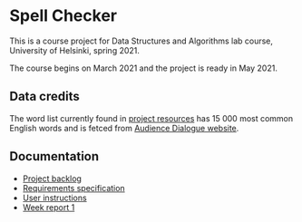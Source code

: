 # Spell Checker

This is a course project for Data Structures and Algorithms lab course, University of Helsinki, spring 2021.

The course begins on March 2021 and the project is ready in May 2021.

## Data credits

The word list currently found in [project resources](https://github.com/sallasal/SpellChecker/tree/main/SpellChecker/src/main/resources) has 15 000 most common English words and is fetced from [Audience Dialogue website](http://www.audiencedialogue.net/susteng.html).

## Documentation

- [Project backlog](https://github.com/sallasal/SpellChecker/blob/main/documentation/project_backlog.md)
- [Requirements specification](https://github.com/sallasal/SpellChecker/blob/main/documentation/requirements_specification.md)
- [User instructions](https://github.com/sallasal/SpellChecker/blob/main/documentation/user_instructions.md)
- [Week report 1](https://github.com/sallasal/SpellChecker/blob/main/documentation/week_report_1.md)
